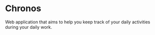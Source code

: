 # Chronos
Web application that aims to help you keep track of your daily activities during your daily work.

